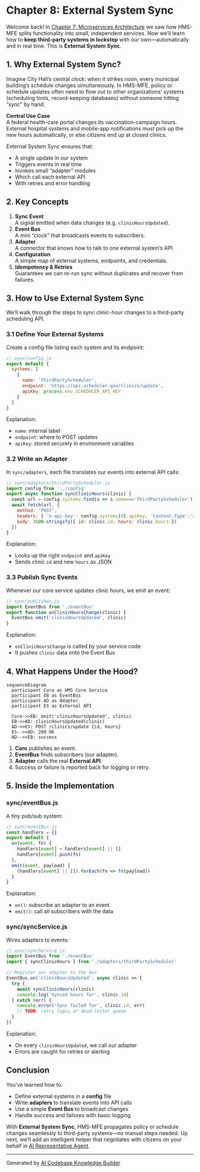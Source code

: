# Chapter 8: External System Sync

Welcome back! In [Chapter 7: Microservices Architecture](07_microservices_architecture_.md) we saw how HMS-MFE splits functionality into small, independent services. Now we’ll learn how to **keep third-party systems in lockstep** with our own—automatically and in real time. This is **External System Sync**.

## 1. Why External System Sync?

Imagine City Hall’s central clock: when it strikes noon, every municipal building’s schedule changes simultaneously. In HMS-MFE, policy or schedule updates often need to flow out to other organizations’ systems (scheduling tools, record-keeping databases) without someone hitting “sync” by hand.

**Central Use Case**  
A federal health-care portal changes its vaccination-campaign hours. External hospital systems and mobile-app notifications must pick up the new hours automatically, or else citizens end up at closed clinics.

External System Sync ensures that:
- A single update in our system  
- Triggers events in real time  
- Invokes small “adapter” modules  
- Which call each external API  
- With retries and error handling  

## 2. Key Concepts

1. **Sync Event**  
   A signal emitted when data changes (e.g. `clinicHoursUpdated`).  
2. **Event Bus**  
   A mini “clock” that broadcasts events to subscribers.  
3. **Adapter**  
   A connector that knows how to talk to one external system’s API.  
4. **Configuration**  
   A simple map of external systems, endpoints, and credentials.  
5. **Idempotency & Retries**  
   Guarantees we can re-run sync without duplicates and recover from failures.

## 3. How to Use External System Sync

We’ll walk through the steps to sync clinic-hour changes to a third-party scheduling API.

### 3.1 Define Your External Systems

Create a config file listing each system and its endpoint:

```js
// sync/config.js
export default {
  systems: [
    {
      name: 'ThirdPartyScheduler',
      endpoint: 'https://api.scheduler.gov/clinics/update',
      apiKey: process.env.SCHEDULER_API_KEY
    }
  ]
}
```
Explanation:
- `name`: internal label  
- `endpoint`: where to POST updates  
- `apiKey`: stored securely in environment variables

### 3.2 Write an Adapter

In `sync/adapters`, each file translates our events into external API calls:

```js
// sync/adapters/thirdPartyScheduler.js
import config from '../config'
export async function syncClinicHours(clinic) {
  const url = config.systems.find(s => s.name==='ThirdPartyScheduler').endpoint
  await fetch(url, {
    method: 'POST',
    headers: { 'x-api-key': config.systems[0].apiKey, 'Content-Type':'application/json' },
    body: JSON.stringify({ id: clinic.id, hours: clinic.hours })
  })
}
```
Explanation:
- Looks up the right `endpoint` and `apiKey`  
- Sends clinic `id` and new `hours` as JSON

### 3.3 Publish Sync Events

Whenever our core service updates clinic hours, we emit an event:

```js
// sync/publisher.js
import EventBus from './eventBus'
export function onClinicHoursChange(clinic) {
  EventBus.emit('clinicHoursUpdated', clinic)
}
```
Explanation:
- `onClinicHoursChange` is called by your service code  
- It pushes `clinic` data onto the Event Bus

## 4. What Happens Under the Hood?

```mermaid
sequenceDiagram
  participant Core as HMS Core Service
  participant EB as EventBus
  participant AD as Adapter
  participant ES as External API

  Core->>EB: emit('clinicHoursUpdated', clinic)
  EB->>AD: clinicHoursUpdated(clinic)
  AD->>ES: POST /clinics/update {id, hours}
  ES-->>AD: 200 OK
  AD-->>EB: success
```

1. **Core** publishes an event.  
2. **EventBus** finds subscribers (our adapter).  
3. **Adapter** calls the real **External API**.  
4. Success or failure is reported back for logging or retry.

## 5. Inside the Implementation

### sync/eventBus.js

A tiny pub/sub system:

```js
// sync/eventBus.js
const handlers = {}
export default {
  on(event, fn) {
    handlers[event] = handlers[event] || []
    handlers[event].push(fn)
  },
  emit(event, payload) {
    (handlers[event] || []).forEach(fn => fn(payload))
  }
}
```
Explanation:
- `on()`: subscribe an adapter to an event  
- `emit()`: call all subscribers with the data

### sync/syncService.js

Wires adapters to events:

```js
// sync/syncService.js
import EventBus from './eventBus'
import { syncClinicHours } from './adapters/thirdPartyScheduler'

// Register our adapter to the bus
EventBus.on('clinicHoursUpdated', async clinic => {
  try {
    await syncClinicHours(clinic)
    console.log('Synced hours for', clinic.id)
  } catch (err) {
    console.error('Sync failed for', clinic.id, err)
    // TODO: retry logic or dead-letter queue
  }
})
```
Explanation:
- On every `clinicHoursUpdated`, we call our adapter  
- Errors are caught for retries or alerting

## Conclusion

You’ve learned how to:

- Define external systems in a **config** file  
- Write **adapters** to translate events into API calls  
- Use a simple **Event Bus** to broadcast changes  
- Handle success and failures with basic logging  

With **External System Sync**, HMS-MFE propagates policy or schedule changes seamlessly to third-party systems—no manual steps needed. Up next, we’ll add an intelligent helper that negotiates with citizens on your behalf in [AI Representative Agent](09_ai_representative_agent_.md).

---

Generated by [AI Codebase Knowledge Builder](https://github.com/The-Pocket/Tutorial-Codebase-Knowledge)